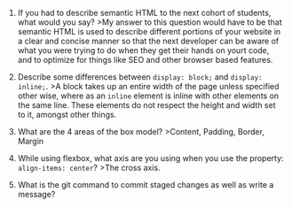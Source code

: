1. If you had to describe semantic HTML to the next cohort of students, what would you say?     >My answer to this question would have to be that semantic HTML is used to describe different portions of your website in a clear and concise manner so that the next developer can be aware of what you were trying to do when they get their hands on yourt code, and to optimize for things like SEO and other browser based features.

2. Describe some differences between ```display: block;``` and ```display: inline;```.  >A block takes up an entire width of the page unless specified other wise, where as an `inline` element is inline with other elements on the same line. These elements do not respect the height and width set to it, amongst other things. 

3. What are the 4 areas of the box model? >Content, Padding, Border, Margin

4. While using flexbox, what axis are you using when you use the property: ```align-items: center```? >The cross axis.

5. What is the git command to commit staged changes as well as write a message?